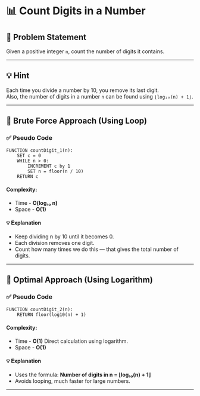 # 📊 Count Digits in a Number

## 🧩 Problem Statement
Given a positive integer `n`, count the number of digits it contains.

---

## 💡 Hint
Each time you divide a number by 10, you remove its last digit.  
Also, the number of digits in a number `n` can be found using `⌊log₁₀(n) + 1⌋`.

---

## 🔁 Brute Force Approach (Using Loop)

### ✅ Pseudo Code
```plaintext
FUNCTION countDigit_1(n):
    SET c = 0
    WHILE n > 0:
        INCREMENT c by 1
        SET n = floor(n / 10)
    RETURN c
```
#### Complexity:
- Time - **O(log₁₀ n)**
- Space - **O(1)**
#### 💡 Explanation
- Keep dividing n by 10 until it becomes 0.
- Each division removes one digit.
- Count how many times we do this — that gives the total number of digits.

---

## 📐 Optimal Approach (Using Logarithm)

### ✅ Pseudo Code
```plaintext
FUNCTION countDigit_2(n):
    RETURN floor(log10(n) + 1)
```
#### Complexity:
- Time - **O(1)** Direct calculation using logarithm.
- Space - **O(1)**
#### 💡 Explanation
- Uses the formula: **Number of digits in n = ⌊log₁₀(n) + 1⌋**
- Avoids looping, much faster for large numbers.

---